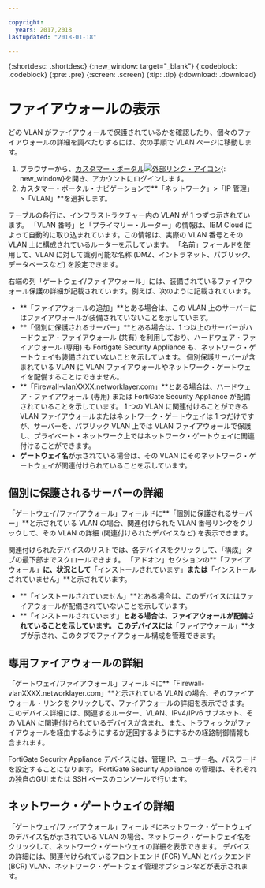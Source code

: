 ```yaml
---

copyright:
  years: 2017,2018
lastupdated: "2018-01-18"

---
```


{:shortdesc: .shortdesc}
{:new_window: target="_blank"}
{:codeblock: .codeblock}
{:pre: .pre}
{:screen: .screen}
{:tip: .tip}
{:download: .download}

# ファイアウォールの表示

どの VLAN がファイアウォールで保護されているかを確認したり、個々のファイアウォールの詳細を調べたりするには、次の手順で VLAN ページに移動します。

1. ブラウザーから、[カスタマー・ポータル![外部リンク・アイコン](../../icons/launch-glyph.svg "外部リンク・アイコン")](https://control.softlayer.com/){: new_window}を開き、アカウントにログインします。
2. カスタマー・ポータル・ナビゲーションで**「ネットワーク」>「IP 管理」>「VLAN」**を選択します。

テーブルの各行に、インフラストラクチャー内の VLAN が 1 つずつ示されています。 「VLAN 番号」と「プライマリー・ルーター」の情報は、IBM Cloud によって自動的に取り込まれています。この情報は、実際の VLAN 番号とその VLAN 上に構成されているルーターを示しています。 「名前」フィールドを使用して、VLAN に対して識別可能な名称 (DMZ、イントラネット、パブリック、データベースなど) を設定できます。

右端の列「ゲートウェイ/ファイアウォール」には、装備されているファイアウォール保護の詳細が記載されています。例えば、次のように記載されています。

- **「ファイアウォールの追加」**とある場合は、この VLAN 上のサーバーにはファイアウォールが装備されていないことを示しています。
- **「個別に保護されるサーバー」**とある場合は、1 つ以上のサーバーがハードウェア・ファイアウォール (共有) を利用しており、ハードウェア・ファイアウォール (専用) も Fortigate Security Appliance も、ネットワーク・ゲートウェイも装備されていないことを示しています。 個別保護サーバーが含まれている VLAN に VLAN ファイアウォールやネットワーク・ゲートウェイを配備することはできません。
- **「Firewall-vlanXXXX.networklayer.com」**とある場合は、ハードウェア・ファイアウォール (専用) または FortiGate Security Appliance が配備されていることを示しています。 1 つの VLAN に関連付けることができる VLAN ファイアウォールまたはネットワーク・ゲートウェイは 1 つだけですが、サーバーを、パブリック VLAN 上では VLAN ファイアウォールで保護し、プライベート・ネットワーク上ではネットワーク・ゲートウェイに関連付けることができます。
- **ゲートウェイ名**が示されている場合は、その VLAN にそのネットワーク・ゲートウェイが関連付けられていることを示しています。

## 個別に保護されるサーバーの詳細

「ゲートウェイ/ファイアウォール」フィールドに**「個別に保護されるサーバー」**と示されている VLAN の場合、関連付けられた VLAN 番号リンクをクリックして、その VLAN の詳細 (関連付けられたデバイスなど) を表示できます。

関連付けられたデバイスのリストでは、各デバイスをクリックして、「構成」タブの最下部までスクロールできます。 「アドオン」セクションの**「ファイアウォール」**に、状況として**「インストールされています」**または**「インストールされていません」**と示されています。

- **「インストールされていません」**とある場合は、このデバイスにはファイアウォールが配備されていないことを示しています。
- **「インストールされています」**とある場合は、ファイアウォールが配備されていることを示しています。 このデバイスには**「ファイアウォール」**タブが示され、このタブでファイアウォール構成を管理できます。

## 専用ファイアウォールの詳細

「ゲートウェイ/ファイアウォール」フィールドに**「Firewall-vlanXXXX.networklayer.com」**と示されている VLAN の場合、そのファイアウォール・リンクをクリックして、ファイアウォールの詳細を表示できます。 このデバイス詳細には、関連するルーター、VLAN、IPv4/IPv6 サブネット、その VLAN に関連付けられているデバイスが含まれ、また、トラフィックがファイアウォールを経由するようにするか迂回するようにするかの経路制御情報も含まれます。

FortiGate Security Appliance デバイスには、管理 IP、ユーザー名、パスワードを設定することになります。  FortiGate Security Appliance の管理は、それぞれの独自のGUI または SSH ベースのコンソールで行います。

## ネットワーク・ゲートウェイの詳細

「ゲートウェイ/ファイアウォール」フィールドにネットワーク・ゲートウェイのデバイス名が示されている VLAN の場合、ネットワーク・ゲートウェイ名をクリックして、ネットワーク・ゲートウェイの詳細を表示できます。 デバイスの詳細には、関連付けられているフロントエンド (FCR) VLAN とバックエンド (BCR) VLAN、ネットワーク・ゲートウェイ管理オプションなどが表示されます。
